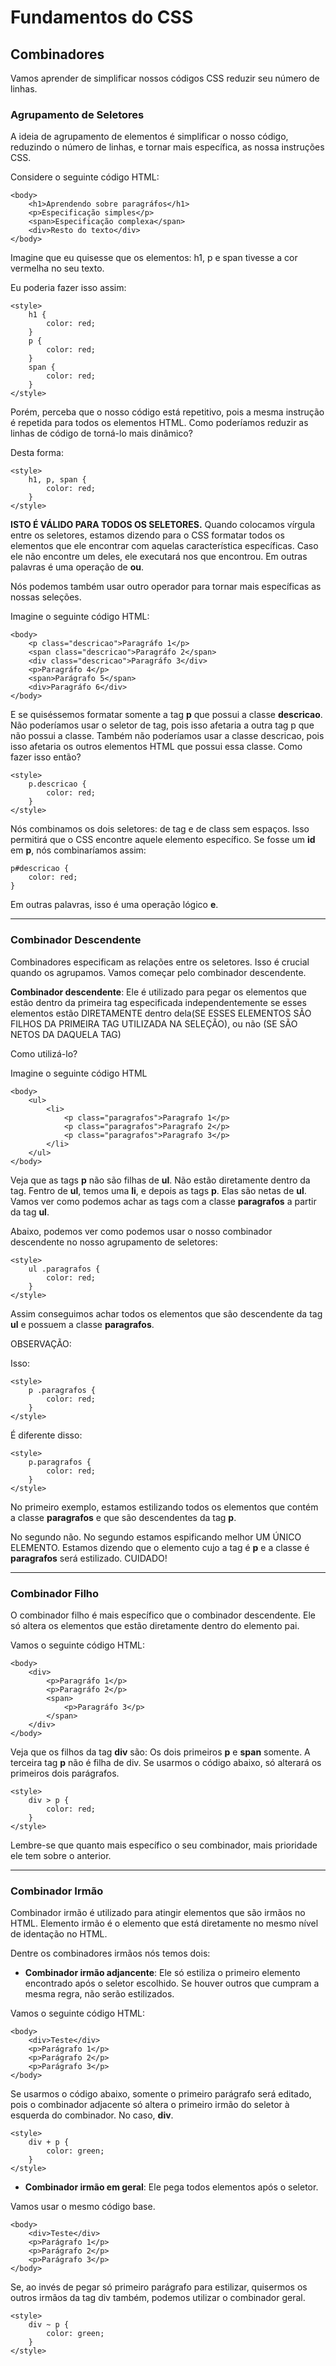# Fundamentos do CSS


## Combinadores

Vamos aprender de simplificar nossos códigos CSS reduzir seu número de linhas.

### Agrupamento de Seletores 
A ideia de agrupamento de elementos é simplificar o nosso código, reduzindo o número de linhas, e tornar mais específica, as nossa instruções CSS.

Considere o seguinte código HTML:

```
<body>
    <h1>Aprendendo sobre paragráfos</h1>
    <p>Especificação simples</p>
    <span>Especificação complexa</span>
    <div>Resto do texto</div>
</body>
```

Imagine que eu quisesse que os elementos: h1, p e span tivesse a cor vermelha no seu texto.

Eu poderia fazer isso assim:

```
<style>
    h1 {
        color: red;
    }
    p {
        color: red;
    }
    span {
        color: red;
    }
</style>
```
Porém, perceba que o nosso código está repetitivo, pois a mesma instrução é repetida para todos os elementos HTML. Como poderíamos reduzir as linhas de código de torná-lo mais dinâmico?

Desta forma:
```
<style>
    h1, p, span {
        color: red;
    }
</style>
```
**ISTO É VÁLIDO PARA TODOS OS SELETORES.**
Quando colocamos vírgula entre os seletores, estamos dizendo para o CSS formatar todos os elementos que ele encontrar com aquelas característica específicas. Caso ele não encontre um deles, ele executará nos que encontrou. Em outras palavras é uma operação de **ou**.

Nós podemos também usar outro operador para tornar mais específicas as nossas seleções.

Imagine o seguinte código HTML:
```
<body>
    <p class="descricao">Paragráfo 1</p>
    <span class="descricao">Paragráfo 2</span>
    <div class="descricao">Paragráfo 3</div>
    <p>Paragráfo 4</p>
    <span>Parágrafo 5</span>
    <div>Paragráfo 6</div>
</body>
```
E se quiséssemos formatar somente a tag **p** que possui a classe **descricao**. Não poderíamos usar o seletor de tag, pois isso afetaria a outra tag p que não possui a classe. Também não poderíamos usar a classe descricao, pois isso afetaria os outros elementos HTML que possui essa classe. Como fazer isso então?

```
<style>
    p.descricao {
        color: red;
    }
</style>
```
Nós combinamos os dois seletores: de tag e de class sem espaços. Isso permitirá que o CSS encontre aquele elemento específico. Se  fosse um **id** em **p**, nós combinaríamos assim:

```
p#descricao {
    color: red;
}
```
Em outras palavras, isso é uma operação lógico **e**. 

***

### Combinador Descendente 

Combinadores especificam as relações entre os seletores. Isso é crucial quando os agrupamos. Vamos começar pelo combinador descendente.

**Combinador descendente**: Ele é utilizado para pegar os elementos que estão dentro da primeira tag especificada independentemente se esses elementos estão DIRETAMENTE dentro dela(SE ESSES ELEMENTOS SÃO FILHOS DA PRIMEIRA TAG UTILIZADA NA SELEÇÃO), ou não (SE SÃO NETOS DA DAQUELA TAG)

Como utilizá-lo?

Imagine o seguinte código HTML

```
<body>
    <ul>
        <li>
            <p class="paragrafos">Paragrafo 1</p>
            <p class="paragrafos">Paragrafo 2</p>
            <p class="paragrafos">Paragrafo 3</p>
        </li>
    </ul>
</body>
```
Veja que as tags **p** não são filhas de **ul**. Não estão diretamente dentro da tag. Fentro de **ul**, temos uma **li**, e depois as tags **p**. Elas são netas de **ul**. Vamos ver como podemos achar as tags com a classe **paragrafos** a partir da tag **ul**.

Abaixo, podemos ver como podemos usar o nosso combinador descendente no nosso agrupamento de seletores:

```
<style>
    ul .paragrafos {
        color: red;
    }
</style>
```
Assim conseguimos achar todos os elementos que são descendente da tag **ul** e possuem a classe **paragrafos**.

OBSERVAÇÃO:

Isso:
```
<style>
    p .paragrafos {
        color: red;
    }
</style>
```

É diferente disso:
```
<style>
    p.paragrafos {
        color: red;
    }
</style>
```

No primeiro exemplo, estamos estilizando todos os elementos que contém a classe **paragrafos** e que são descendentes da tag **p**.

No segundo não. No segundo estamos espificando melhor UM ÚNICO ELEMENTO. Estamos dizendo que o elemento cujo a tag é **p** e a classe é **paragrafos** será estilizado. CUIDADO!
***

### Combinador Filho 
O combinador filho é mais específico que o combinador descendente. Ele só altera os elementos que estão diretamente dentro do elemento pai.

Vamos o seguinte código HTML:

```
<body>
    <div>
        <p>Paragráfo 1</p>
        <p>Paragráfo 2</p>
        <span>
            <p>Paragráfo 3</p>
        </span>
    </div>
</body>
```
Veja que os filhos da tag **div** são: Os dois primeiros **p** e **span** somente. A terceira tag **p** não é filha de div. Se usarmos o código abaixo, só alterará os primeiros dois parágrafos.

```
<style>
    div > p {
        color: red;
    }
</style>
```

Lembre-se que quanto mais específico o seu combinador, mais prioridade ele tem sobre o anterior.
***

### Combinador Irmão

Combinador irmão é utilizado para atingir elementos que são irmãos no HTML. Elemento irmão é o elemento que está diretamente no mesmo nível de identação no HTML.

Dentre os combinadores irmãos nós temos dois:

* **Combinador irmão adjancente**: Ele só estiliza o primeiro elemento encontrado após o seletor escolhido. Se houver outros que cumpram a mesma regra, não serão estilizados.

Vamos o seguinte código HTML:
```
<body>
    <div>Teste</div>
    <p>Parágrafo 1</p>
    <p>Parágrafo 2</p>
    <p>Parágrafo 3</p>
</body>
```
Se usarmos o código abaixo, somente o primeiro parágrafo será editado, pois o combinador adjacente só altera o primeiro irmão do seletor à esquerda do combinador. No caso, **div**.
```
<style>
    div + p {
        color: green;
    }
</style>
```

* **Combinador irmão em geral**: Ele pega todos elementos após o seletor.

Vamos usar o mesmo código base.
```
<body>
    <div>Teste</div>
    <p>Parágrafo 1</p>
    <p>Parágrafo 2</p>
    <p>Parágrafo 3</p>
</body>
```
Se, ao invés de pegar só primeiro parágrafo para estilizar, quisermos os outros irmãos da tag div também, podemos utilizar o combinador geral.
```
<style>
    div ~ p {
        color: green;
    }
</style>
```

